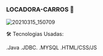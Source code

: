 ### LOCADORA-CARROS 🚗


![20210315_150709](https://user-images.githubusercontent.com/60756219/111201172-45ab1180-85a1-11eb-96d6-3abe6dbe3706.gif)

🛠 Tecnologias Usadas:

.Java
.JDBC.
.MYSQL
.HTML/CSS/JS

